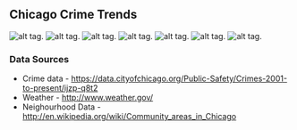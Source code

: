## Chicago Crime Trends

![alt tag](https://github.com/pujari/chicagocrimes/blob/master/figure1.png).
![alt tag](https://github.com/pujari/chicagocrimes/blob/master/figure2.png).
![alt tag](https://github.com/pujari/chicagocrimes/blob/master/figure3.png).
![alt tag](https://github.com/pujari/chicagocrimes/blob/master/figure4.png).
![alt tag](https://github.com/pujari/chicagocrimes/blob/master/figure5.png).
![alt tag](https://github.com/pujari/chicagocrimes/blob/master/figure6.png).
![alt tag](https://github.com/pujari/chicagocrimes/blob/master/figure7.png).

### Data Sources

* Crime data - https://data.cityofchicago.org/Public-Safety/Crimes-2001-to-present/ijzp-q8t2
* Weather - http://www.weather.gov/
* Neighourhood Data - http://en.wikipedia.org/wiki/Community_areas_in_Chicago